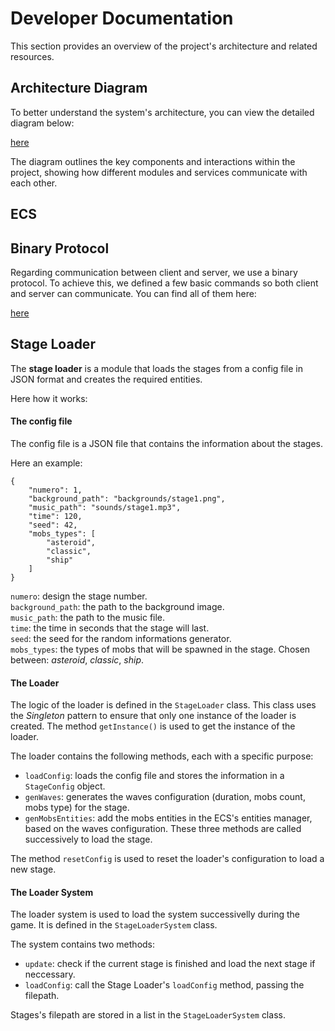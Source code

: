 # Developer Documentation

This section provides an overview of the project's architecture and related resources.

## Architecture Diagram

To better understand the system's architecture, you can view the detailed diagram below:  

[here](./docs/public/R_type_architecture.pdf)  

The diagram outlines the key components and interactions within the project, showing how different modules and services communicate with each other.

## ECS

## Binary Protocol

Regarding communication between client and server, we use a binary protocol.
To achieve this, we defined a few basic commands so both client and server can communicate.
You can find all of them here:

[here](../docs/protocol_client_server.md)

## Stage Loader

The **stage loader** is a module that loads the stages from a config file in JSON format and creates the required entities.

Here how it works:

#### The config file
The config file is a JSON file that contains the information about the stages.

Here an example:
````
{
    "numero": 1,
    "background_path": "backgrounds/stage1.png",
    "music_path": "sounds/stage1.mp3",
    "time": 120,
    "seed": 42,
    "mobs_types": [
        "asteroid",
        "classic",
        "ship"
    ]
}
````
```numero```: design the stage number.  
```background_path```: the path to the background image.  
```music_path```: the path to the music file.  
```time```: the time in seconds that the stage will last.  
```seed```: the seed for the random informations generator.  
```mobs_types```: the types of mobs that will be spawned in the stage. Chosen between: *asteroid*, *classic*, *ship*.

#### The Loader
The logic of the loader is defined in the ```StageLoader``` class.
This class uses the *Singleton* pattern to ensure that only one instance of the loader is created. The method ```getInstance()``` is used to get the instance of the loader.

The loader contains the following methods, each with a specific purpose:
- ```loadConfig```: loads the config file and stores the information in a ```StageConfig``` object.
- ```genWaves```: generates the waves configuration (duration, mobs count, mobs type) for the stage.
- ```genMobsEntities```: add the mobs entities in the ECS's entities manager, based on the waves configuration.
These three methods are called successively to load the stage.

The method ```resetConfig``` is used to reset the loader's configuration to load a new stage.

#### The Loader System

The loader system is used to load the system successivelly during the game. It is defined in the ```StageLoaderSystem``` class.

The system contains two methods:
- ```update```: check if the current stage is finished and load the next stage if neccessary.
- ```loadConfig```: call the Stage Loader's ```loadConfig``` method, passing the filepath.

Stages's filepath are stored in a list in the ```StageLoaderSystem``` class.